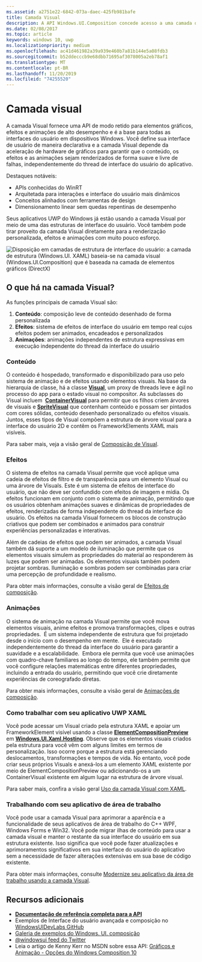 ```yaml
---
ms.assetid: a2751e22-6842-073a-daec-425fb981bafe
title: Camada Visual
description: A API Windows.UI.Composition concede acesso a uma camada de composição entre a camada de estrutura (XAML) e a camada de elementos gráficos (DirectX).
ms.date: 02/08/2017
ms.topic: article
keywords: windows 10, uwp
ms.localizationpriority: medium
ms.openlocfilehash: ac41d461982a39a939e460b7a81b144e5a08fdb3
ms.sourcegitcommit: b52ddecccb9e68dbb71695af3078005a2eb78af1
ms.translationtype: MT
ms.contentlocale: pt-BR
ms.lasthandoff: 11/20/2019
ms.locfileid: "74255520"
---
```

# <a name="visual-layer"></a>Camada visual

A camada Visual fornece uma API de modo retido para elementos gráficos, efeitos e animações de alto desempenho e é a base para todas as interfaces do usuário em dispositivos Windows. Você define sua interface de usuário de maneira declarativa e a camada Visual depende da aceleração de hardware de gráficos para garantir que o conteúdo, os efeitos e as animações sejam renderizados de forma suave e livre de falhas, independentemente do thread de interface do usuário do aplicativo.

Destaques notáveis:

* APIs conhecidas do WinRT
* Arquitetada para interações e interface do usuário mais dinâmicos
* Conceitos alinhados com ferramentas de design
* Dimensionamento linear sem quedas repentinas de desempenho

Seus aplicativos UWP do Windows já estão usando a camada Visual por meio de uma das estruturas de interface do usuário. Você também pode tirar proveito da camada Visual diretamente para a renderização personalizada, efeitos e animações com muito pouco esforço.

![Disposição em camadas de estrutura de interface do usuário: a camada de estrutura (Windows.UI. XAML) baseia-se na camada visual (Windows.UI.Composition) que é baseada na camada de elementos gráficos (DirectX)](images/layers-win-ui-composition.png)

## <a name="whats-in-the-visual-layer"></a>O que há na camada Visual?

As funções principais de camada Visual são:

1. **Conteúdo**: composição leve de conteúdo desenhado de forma personalizada
1. **Efeitos**: sistema de efeitos de interface do usuário em tempo real cujos efeitos podem ser animados, encadeados e personalizados
1. **Animações**: animações independentes de estrutura expressivas em execução independente do thread da interface do usuário

### <a name="content"></a>Conteúdo

O conteúdo é hospedado, transformado e disponibilizado para uso pelo sistema de animação e de efeitos usando elementos visuais. Na base da hierarquia de classe, há a classe [**Visual**](https://docs.microsoft.com/uwp/api/Windows.UI.Composition.Visual), um proxy de threads leve e ágil no processo do app para o estado visual no compositor. As subclasses do Visual incluem  [**ContainerVisual**](https://docs.microsoft.com/uwp/api/Windows.UI.Composition.ContainerVisual) para permitir que os filhos criem árvores de visuais e [**SpriteVisual**](https://docs.microsoft.com/uwp/api/Windows.UI.Composition.SpriteVisual) que contenham conteúdo e possam ser pintados com cores sólidas, conteúdo desenhado personalizado ou efeitos visuais. Juntos, esses tipos de Visual compõem a estrutura de árvore visual para a interface do usuário 2D e contêm os FrameworkElements XAML mais visíveis.

Para saber mais, veja a visão geral de [Composição de Visual](composition-visual-tree.md).

### <a name="effects"></a>Efeitos

O sistema de efeitos na camada Visual permite que você aplique uma cadeia de efeitos de filtro e de transparência para um elemento Visual ou uma árvore de Visuals. Este é um sistema de efeitos de interface do usuário, que não deve ser confundido com efeitos de imagem e mídia. Os efeitos funcionam em conjunto com o sistema de animação, permitindo que os usuários obtenham animações suaves e dinâmicas de propriedades de efeitos, renderizadas de forma independente do thread da interface do usuário. Os efeitos na camada Visual fornecem os blocos de construção criativos que podem ser combinados e animados para construir experiências personalizadas e interativas.

Além de cadeias de efeitos que podem ser animados, a camada Visual também dá suporte a um modelo de iluminação que permite que os elementos visuais simulem as propriedades do material ao responderem às luzes que podem ser animadas. Os elementos visuais também podem projetar sombras. Iluminação e sombras podem ser combinadas para criar uma percepção de profundidade e realismo.

Para obter mais informações, consulte a visão geral de [Efeitos de composição](composition-effects.md).

### <a name="animations"></a>Animações

O sistema de animação na camada Visual permite que você mova elementos visuais, anime efeitos e promova transformações, clipes e outras propriedades.  É um sistema independente de estrutura que foi projetado desde o início com o desempenho em mente.  Ele é executado independentemente do thread da interface do usuário para garantir a suavidade e a escalabilidade.  Embora ele permita que você use animações com quadro-chave familiares ao longo do tempo, ele também permite que você configure relações matemáticas entre diferentes propriedades, incluindo a entrada do usuário, permitindo que você crie diretamente experiências de coreografado diretas.

Para obter mais informações, consulte a visão geral de [Animações de composição](composition-animation.md).

### <a name="working-with-your-xaml-uwp-app"></a>Como trabalhar com seu aplicativo UWP XAML

Você pode acessar um Visual criado pela estrutura XAML e apoiar um FrameworkElement visível usando a classe [**ElementCompositionPreview**](https://docs.microsoft.com/uwp/api/Windows.UI.Xaml.Hosting.ElementCompositionPreview) em [**Windows.UI.Xaml.Hosting**](https://docs.microsoft.com/uwp/api/Windows.UI.Xaml.Hosting). Observe que os elementos visuais criados pela estrutura para você vêm com alguns limites em termos de personalização. Isso ocorre porque a estrutura está gerenciando deslocamentos, transformações e tempos de vida. No entanto, você pode criar seus próprios Visuals e anexá-los a um elemento XAML existente por meio de ElementCompositionPreview ou adicionando-os a um ContainerVisual existente em algum lugar na estrutura de árvore visual.

Para saber mais, confira a visão geral [Uso da camada Visual com XAML](using-the-visual-layer-with-xaml.md).

### <a name="working-with-your-desktop-app"></a>Trabalhando com seu aplicativo de área de trabalho

Você pode usar a camada Visual para aprimorar a aparência e a funcionalidade de seus aplicativos de área de trabalho do C++ WPF, Windows Forms e Win32. Você pode migrar ilhas de conteúdo para usar a camada visual e manter o restante da sua interface do usuário em sua estrutura existente. Isso significa que você pode fazer atualizações e aprimoramentos significativos em sua interface do usuário do aplicativo sem a necessidade de fazer alterações extensivas em sua base de código existente.

Para obter mais informações, consulte [Modernize seu aplicativo da área de trabalho usando a camada Visual](/windows/apps/desktop/modernize/visual-layer-in-desktop-apps).

## <a name="additional-resources"></a>Recursos adicionais

* [**Documentação de referência completa para a API**](https://docs.microsoft.com/uwp/api/Windows.UI.Composition)
* Exemplos de Interface do usuário avançada e composição no [WindowsUIDevLabs GitHub](https://github.com/microsoft/WindowsCompositionSamples)
* [Galeria de exemplos do Windows. UI. composição](https://www.microsoft.com/store/apps/9pp1sb5wgnww)
* [@windowsui feed do Twitter](https://twitter.com/windowsui)
* Leia o artigo de Kenny Kerr no MSDN sobre essa API: [Gráficos e Animação - Opções do Windows Composition 10](https://msdn.microsoft.com/magazine/mt590968)
